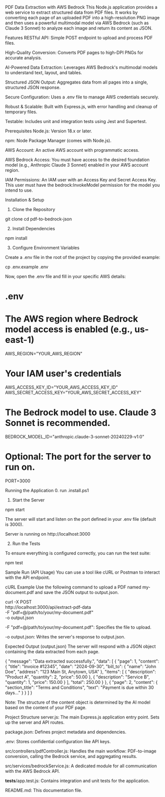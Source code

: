 PDF Data Extraction with AWS Bedrock
This Node.js application provides a web service to extract structured data from PDF files. It works by converting each page of an uploaded PDF into a high-resolution PNG image and then uses a powerful multimodal model via AWS Bedrock (such as Claude 3 Sonnet) to analyze each image and return its content as JSON.

Features
RESTful API: Simple POST endpoint to upload and process PDF files.

High-Quality Conversion: Converts PDF pages to high-DPI PNGs for accurate analysis.

AI-Powered Data Extraction: Leverages AWS Bedrock's multimodal models to understand text, layout, and tables.

Structured JSON Output: Aggregates data from all pages into a single, structured JSON response.

Secure Configuration: Uses a .env file to manage AWS credentials securely.

Robust & Scalable: Built with Express.js, with error handling and cleanup of temporary files.

Testable: Includes unit and integration tests using Jest and Supertest.

Prerequisites
Node.js: Version 18.x or later.

npm: Node Package Manager (comes with Node.js).

AWS Account: An active AWS account with programmatic access.

AWS Bedrock Access: You must have access to the desired foundation model (e.g., Anthropic Claude 3 Sonnet) enabled in your AWS account region.

IAM Permissions: An IAM user with an Access Key and Secret Access Key. This user must have the bedrock:InvokeModel permission for the model you intend to use.

Installation & Setup
1. Clone the Repository

git clone <repository-url>
cd pdf-to-bedrock-json

2. Install Dependencies

npm install

3. Configure Environment Variables

Create a .env file in the root of the project by copying the provided example:

cp .env.example .env

Now, open the .env file and fill in your specific AWS details:

# .env

# The AWS region where Bedrock model access is enabled (e.g., us-east-1)
AWS_REGION="YOUR_AWS_REGION"

# Your IAM user's credentials
AWS_ACCESS_KEY_ID="YOUR_AWS_ACCESS_KEY_ID"
AWS_SECRET_ACCESS_KEY="YOUR_AWS_SECRET_ACCESS_KEY"

# The Bedrock model to use. Claude 3 Sonnet is recommended.
BEDROCK_MODEL_ID="anthropic.claude-3-sonnet-20240229-v1:0"

# Optional: The port for the server to run on.
PORT=3000

Running the Application
0. run .install.ps1

1. Start the Server

npm start

The server will start and listen on the port defined in your .env file (default is 3000).

Server is running on http://localhost:3000

2. Run the Tests

To ensure everything is configured correctly, you can run the test suite:

npm test

Sample Run (API Usage)
You can use a tool like cURL or Postman to interact with the API endpoint.

cURL Example
Use the following command to upload a PDF named my-document.pdf and save the JSON output to output.json.

curl -X POST \
  http://localhost:3000/api/extract-pdf-data \
  -F "pdf=@/path/to/your/my-document.pdf" \
  -o output.json

-F "pdf=@/path/to/your/my-document.pdf": Specifies the file to upload.

-o output.json: Writes the server's response to output.json.

Expected Output (output.json)
The server will respond with a JSON object containing the data extracted from each page.

{
  "message": "Data extracted successfully.",
  "data": [
    {
      "page": 1,
      "content": {
        "title": "Invoice #12345",
        "date": "2024-09-30",
        "bill_to": {
          "name": "John Doe",
          "address": "123 Main St, Anytown, USA"
        },
        "items": [
          { "description": "Product A", "quantity": 2, "price": 50.00 },
          { "description": "Service B", "quantity": 1, "price": 150.00 }
        ],
        "total": 250.00
      }
    },
    {
      "page": 2,
      "content": {
        "section_title": "Terms and Conditions",
        "text": "Payment is due within 30 days..."
      }
    }
  ]
}

Note: The structure of the content object is determined by the AI model based on the content of your PDF page.

Project Structure
server.js: The main Express.js application entry point. Sets up the server and API routes.

package.json: Defines project metadata and dependencies.

.env: Stores confidential configuration like API keys.

src/controllers/pdfController.js: Handles the main workflow: PDF-to-image conversion, calling the Bedrock service, and aggregating results.

src/services/bedrockService.js: A dedicated module for all communication with the AWS Bedrock API.

__tests__/app.test.js: Contains integration and unit tests for the application.

README.md: This documentation file.